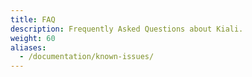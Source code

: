 ```yaml
---
title: FAQ
description: Frequently Asked Questions about Kiali.
weight: 60
aliases:
  - /documentation/known-issues/
---
```


